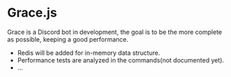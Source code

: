 # Grace.js

Grace is a Discord bot in development, the goal is to be the more complete as possible, keeping a good performance.
  - Redis will be added for in-memory data structure.
  - Performance tests are analyzed in the commands(not documented yet).
  - ...
